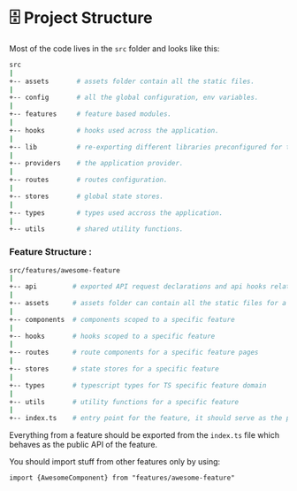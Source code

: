 # 🗄️ Project Structure

Most of the code lives in the `src` folder and looks like this:

```sh
src
|
+-- assets       # assets folder contain all the static files.
|
+-- config       # all the global configuration, env variables.
|
+-- features     # feature based modules.
|
+-- hooks        # hooks used across the application.
|
+-- lib          # re-exporting different libraries preconfigured for the application.
|
+-- providers    # the application provider.
|
+-- routes       # routes configuration.
|
+-- stores       # global state stores.
|
+-- types        # types used accross the application.
|
+-- utils        # shared utility functions.
```

### Feature Structure :

```sh
src/features/awesome-feature
|
+-- api         # exported API request declarations and api hooks related to a specific feature
|
+-- assets      # assets folder can contain all the static files for a specific feature
|
+-- components  # components scoped to a specific feature
|
+-- hooks       # hooks scoped to a specific feature
|
+-- routes      # route components for a specific feature pages
|
+-- stores      # state stores for a specific feature
|
+-- types       # typescript types for TS specific feature domain
|
+-- utils       # utility functions for a specific feature
|
+-- index.ts    # entry point for the feature, it should serve as the public API of the given feature and exports everything that should be used outside the feature
```

Everything from a feature should be exported from the `index.ts` file which behaves as the public API of the feature.

You should import stuff from other features only by using:

`import {AwesomeComponent} from "features/awesome-feature"`
